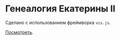 # Генеалогия Екатерины II

Сделано с использованием фреймворка `vis.js`.

[Посмотреть](https://yababay.github.io/genealogy-ekaterina--ii/).
